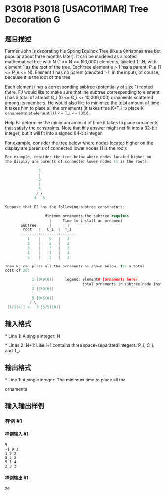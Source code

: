 # P3018 P3018 [USACO11MAR] Tree Decoration G

## 题目描述

Farmer John is decorating his Spring Equinox Tree (like a Christmas tree but popular about three months later). It can be modeled as a rooted mathematical tree with N (1 <= N <= 100,000) elements, labeled 1...N, with element 1 as the root of the tree. Each tree element e > 1 has a parent, P\_e (1 <= P\_e <= N). Element 1 has no parent (denoted '-1' in the input), of course, because it is the root of the tree.

Each element i has a corresponding subtree (potentially of size 1) rooted there. FJ would like to make sure that the subtree corresponding to element i has a total of at least C\_i (0 <= C\_i <= 10,000,000) ornaments scattered among its members. He would also like to minimize the total amount of time it takes him to place all the ornaments (it takes time K\*T\_i to place K ornaments at element i (1 <= T\_i <= 100)).

Help FJ determine the minimum amount of time it takes to place ornaments that satisfy the constraints.  Note that this answer might not fit into a 32-bit integer, but it will fit into a signed 64-bit integer.

For example, consider the tree below where nodes located higher on the display are parents of connected lower nodes (1 is the root):

```cpp
For example, consider the tree below where nodes located higher on
the display are parents of connected lower nodes (1 is the root):

               1 
               |
               2
               |
               5
              / \
             4   3

Suppose that FJ has the following subtree constraints:

                  Minimum ornaments the subtree requires
                    |     Time to install an ornament
       Subtree      |       |
        root   |   C_i  |  T_i
       --------+--------+-------
          1    |    9   |   3
          2    |    2   |   2
          3    |    3   |   2
          4    |    1   |   4
          5    |    3   |   3

Then FJ can place all the ornaments as shown below, for a total
cost of 20:

            1 [0/9(0)]     legend: element# [ornaments here/
            |                      total ornaments in subtree(node install time)]
            2 [3/9(6)]
            |
            5 [0/6(0)]
           / \
 [1/1(4)] 4   3 [5/5(10)]
```

## 输入格式

\* Line 1: A single integer: N

\* Lines 2..N+1: Line i+1 contains three space-separated integers: P\_i, C\_i, and T\_i


## 输出格式

\* Line 1: A single integer: The minimum time to place all the

ornaments


## 输入输出样例

### 样例 #1

#### 样例输入 #1

```
5 
-1 9 3 
1 2 2 
5 3 2 
5 1 4 
2 3 3
```

#### 样例输出 #1

```
20
```
